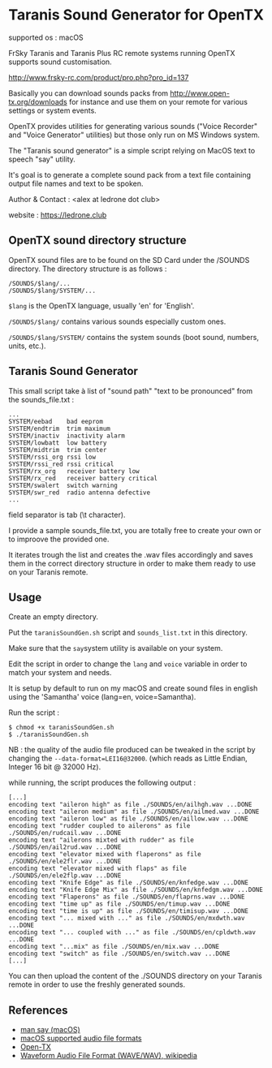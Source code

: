 # Taranis Sound Generator for OpenTX

supported os : macOS

FrSky Taranis and Taranis Plus RC remote systems running OpenTX supports sound customisation. 

http://www.frsky-rc.com/product/pro.php?pro_id=137

Basically you can download sounds packs from http://www.open-tx.org/downloads for instance and use them on your remote for various settings or system events.

OpenTX provides utilities for generating various sounds ("Voice Recorder" and "Voice Generator" utilities) but those only run on MS Windows system.

The "Taranis sound generator" is a simple script relying on MacOS text to speech "say" utility. 

It's goal is to generate a complete sound pack from a text file containing output file names and text to be spoken.

Author & Contact : \<alex at ledrone dot club>

website : https://ledrone.club

## OpenTX sound directory structure

OpenTX sound files are to be found on the SD Card under the /SOUNDS directory. The directory structure is as follows :

```
/SOUNDS/$lang/...
/SOUNDS/$lang/SYSTEM/...
```

```$lang``` is the OpenTX language, usually 'en' for 'English'.

```/SOUNDS/$lang/``` contains various sounds especially custom ones.

```/SOUNDS/$lang/SYSTEM/``` contains the system sounds (boot sound, numbers, units, etc.).

## Taranis Sound Generator

This small script take à list of "sound path" "text to be pronounced" from the sounds_file.txt :

```
...
SYSTEM/eebad	bad eeprom
SYSTEM/endtrim	trim maximum
SYSTEM/inactiv	inactivity alarm
SYSTEM/lowbatt	low battery
SYSTEM/midtrim	trim center
SYSTEM/rssi_org	rssi low
SYSTEM/rssi_red	rssi critical
SYSTEM/rx_org	receiver battery low
SYSTEM/rx_red	receiver battery critical
SYSTEM/swalert	switch warning
SYSTEM/swr_red	radio antenna defective
...
```

field separator is tab (\t character).

I provide a sample sounds_file.txt, you are totally free to create your own or to improove the provided one.

It iterates trough the list and creates the .wav files accordingly and saves them in the correct directory structure in order to make them ready to use on your Taranis remote.


## Usage

Create an empty directory.

Put the ```taranisSoundGen.sh``` script and ```sounds_list.txt``` in this directory.

Make sure that the ```say```system utility is available on your system.

Edit the script in order to change the ```lang``` and ```voice``` variable in order to match your system and needs.

It is setup by default to run on my macOS and create sound files in english using the 'Samantha' voice (lang=en, voice=Samantha).

Run the script :

```
$ chmod +x taranisSoundGen.sh
$ ./taranisSoundGen.sh
```

NB : the quality of the audio file produced can be tweaked in the script by changing the ```--data-format=LEI16@32000```. (which reads as Little Endian, Integer 16 bit @ 32000 Hz).

while running, the script produces the following output :

```
[...]
encoding text "aileron high" as file ./SOUNDS/en/ailhgh.wav ...DONE
encoding text "aileron medium" as file ./SOUNDS/en/ailmed.wav ...DONE
encoding text "aileron low" as file ./SOUNDS/en/aillow.wav ...DONE
encoding text "rudder coupled to ailerons" as file ./SOUNDS/en/rudcail.wav ...DONE
encoding text "ailerons mixted with rudder" as file ./SOUNDS/en/ail2rud.wav ...DONE
encoding text "elevator mixed with flaperons" as file ./SOUNDS/en/ele2flr.wav ...DONE
encoding text "elevator mixed with flaps" as file ./SOUNDS/en/ele2flp.wav ...DONE
encoding text "Knife Edge" as file ./SOUNDS/en/knfedge.wav ...DONE
encoding text "Knife Edge Mix" as file ./SOUNDS/en/knfedgm.wav ...DONE
encoding text "Flaperons" as file ./SOUNDS/en/flaprns.wav ...DONE
encoding text "time up" as file ./SOUNDS/en/timup.wav ...DONE
encoding text "time is up" as file ./SOUNDS/en/timisup.wav ...DONE
encoding text "... mixed with ..." as file ./SOUNDS/en/mxdwth.wav ...DONE
encoding text "... coupled with ..." as file ./SOUNDS/en/cpldwth.wav ...DONE
encoding text "...mix" as file ./SOUNDS/en/mix.wav ...DONE
encoding text "switch" as file ./SOUNDS/en/switch.wav ...DONE
[...]
```

You can then upload the content of the ./SOUNDS directory on your Taranis remote in order to use the freshly generated sounds.

## References 

 * [man say (macOS)](https://developer.apple.com/legacy/library/documentation/Darwin/Reference/ManPages/man1/say.1.html)
 * [macOS supported audio file formats](https://developer.apple.com/library/content/documentation/MusicAudio/Conceptual/CoreAudioOverview/SupportedAudioFormatsMacOSX/SupportedAudioFormatsMacOSX.html)
 * [Open-TX](http://www.open-tx.org)
 * [Waveform Audio File Format (WAVE/WAV), wikipedia](https://en.wikipedia.org/wiki/WAV)
 
 



